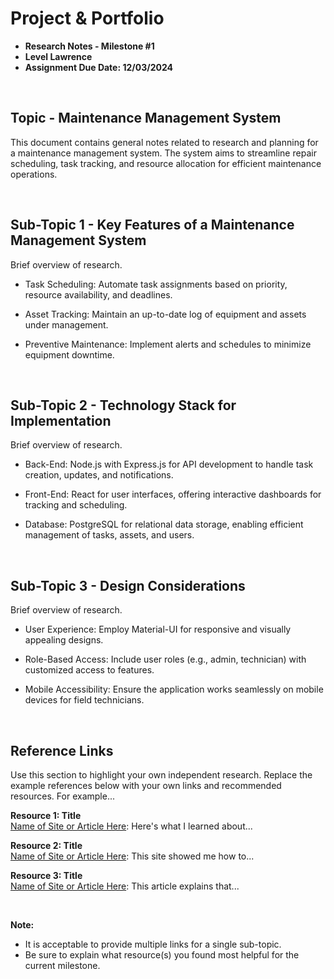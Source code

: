 # Project & Portfolio

- **Research Notes - Milestone #1**
- **Level Lawrence**
- **Assignment Due Date: 12/03/2024**

<br>

## Topic - Maintenance Management System

This document contains general notes related to research and planning for a maintenance management system. The system aims to streamline repair scheduling, task tracking, and resource allocation for efficient maintenance operations.

<br>

## Sub-Topic 1 - Key Features of a Maintenance Management System

Brief overview of research.

- Task Scheduling: Automate task assignments based on priority, resource availability, and deadlines.

- Asset Tracking: Maintain an up-to-date log of equipment and assets under management.

- Preventive Maintenance: Implement alerts and schedules to minimize equipment downtime.

<br>

## Sub-Topic 2 - Technology Stack for Implementation

Brief overview of research.

- Back-End: Node.js with Express.js for API development to handle task creation, updates, and notifications.

- Front-End: React for user interfaces, offering interactive dashboards for tracking and scheduling.

- Database: PostgreSQL for relational data storage, enabling efficient management of tasks, assets, and users.

<br>

## Sub-Topic 3 - Design Considerations

Brief overview of research.

- User Experience: Employ Material-UI for responsive and visually appealing designs.

- Role-Based Access: Include user roles (e.g., admin, technician) with customized access to features.

- Mobile Accessibility: Ensure the application works seamlessly on mobile devices for field technicians.

<br>

## Reference Links

Use this section to highlight your own independent research. Replace the example references below with your own links and recommended resources. For example...

**Resource 1: Title**  
[Name of Site or Article Here](https://www.someaddress.com/full/url/): Here's what I learned about...

**Resource 2: Title**  
[Name of Site or Article Here](https://www.someaddress.com/full/url/): This site showed me how to...

**Resource 3: Title**  
[Name of Site or Article Here](https://www.someaddress.com/full/url/): This article explains that...

<br>

**Note:**

- It is acceptable to provide multiple links for a single sub-topic.
- Be sure to explain what resource(s) you found most helpful for the current milestone.
